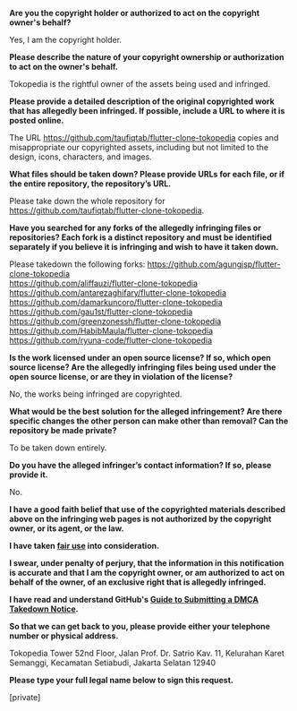 **Are you the copyright holder or authorized to act on the copyright owner's behalf?**

Yes, I am the copyright holder.

**Please describe the nature of your copyright ownership or authorization to act on the owner's behalf.**

Tokopedia is the rightful owner of the assets being used and infringed.

**Please provide a detailed description of the original copyrighted work that has allegedly been infringed. If possible, include a URL to where it is posted online.**

The URL https://github.com/taufiqtab/flutter-clone-tokopedia copies and misappropriate our copyrighted assets, including but not limited to the design, icons, characters, and images.

**What files should be taken down? Please provide URLs for each file, or if the entire repository, the repository’s URL.**

Please take down the whole repository for https://github.com/taufiqtab/flutter-clone-tokopedia.

**Have you searched for any forks of the allegedly infringing files or repositories? Each fork is a distinct repository and must be identified separately if you believe it is infringing and wish to have it taken down.**

Please takedown the following forks:
https://github.com/agungjsp/flutter-clone-tokopedia  
https://github.com/aliffauzi/flutter-clone-tokopedia  
https://github.com/antarezaghifary/flutter-clone-tokopedia  
https://github.com/damarkuncoro/flutter-clone-tokopedia  
https://github.com/gau1st/flutter-clone-tokopedia  
https://github.com/greenzonessh/flutter-clone-tokopedia  
https://github.com/HabibMaula/flutter-clone-tokopedia  
https://github.com/ryuna-code/flutter-clone-tokopedia  

**Is the work licensed under an open source license? If so, which open source license? Are the allegedly infringing files being used under the open source license, or are they in violation of the license?**

No, the works being infringed are copyrighted.

**What would be the best solution for the alleged infringement? Are there specific changes the other person can make other than removal? Can the repository be made private?**

To be taken down entirely.

**Do you have the alleged infringer’s contact information? If so, please provide it.**

No.

**I have a good faith belief that use of the copyrighted materials described above on the infringing web pages is not authorized by the copyright owner, or its agent, or the law.**

**I have taken <a href="https://www.lumendatabase.org/topics/22">fair use</a> into consideration.**

**I swear, under penalty of perjury, that the information in this notification is accurate and that I am the copyright owner, or am authorized to act on behalf of the owner, of an exclusive right that is allegedly infringed.**

**I have read and understand GitHub's <a href="https://docs.github.com/articles/guide-to-submitting-a-dmca-takedown-notice/">Guide to Submitting a DMCA Takedown Notice</a>.**

**So that we can get back to you, please provide either your telephone number or physical address.**

Tokopedia Tower 52nd Floor, Jalan Prof. Dr. Satrio Kav. 11, Kelurahan Karet Semanggi, Kecamatan Setiabudi, Jakarta Selatan 12940

**Please type your full legal name below to sign this request.**

[private]
